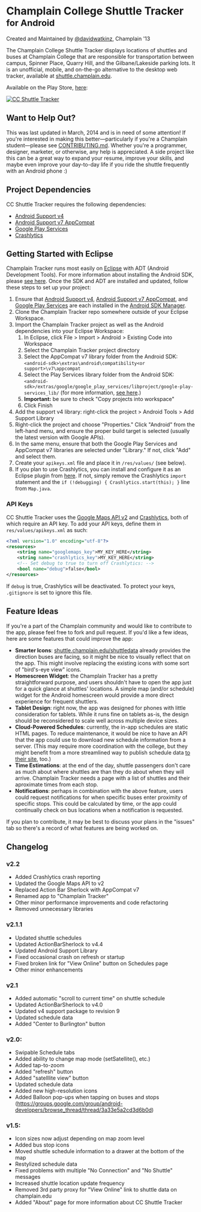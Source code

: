 # Champlain College Shuttle Tracker <sup>for Android</sup>

Created and Maintained by [@davidwatkinz](https://twitter.com/davidwatkinz), Champlain '13

The Champlain College Shuttle Tracker displays locations of shuttles and buses at Champlain College that are responsible for transportation between campus, Spinner Place, Quarry Hill, and the Gilbane/Lakeside parking lots. It is an unofficial, mobile, and on-the-go alternative to the desktop web tracker, available at [shuttle.champlain.edu](http://shuttle.champlain.edu).

Available on the Play Store, [here](https://play.google.com/store/apps/details?id=dwat.ccshuttletracker):

[![CC Shuttle Tracker](https://developer.android.com/images/brand/en_generic_rgb_wo_45.png)](https://play.google.com/store/apps/details?id=dwat.ccshuttletracker)

## Want to Help Out?

This was last updated in March, 2014 and is in need of some attention! If you're interested in making this better—particularly if you're a Champlain student—please see [CONTRIBUTING.md](CONTRIBUTING.md). Whether you're a programmer, designer, marketer, or otherwise, any help is appreciated. A side project like this can be a great way to expand your resume, improve your skills, and maybe even improve your day-to-day life if you ride the shuttle frequently with an Android phone :)

## Project Dependencies

CC Shuttle Tracker requires the following dependencies:

* [Android Support v4](http://developer.android.com/tools/support-library/features.html#v4)
* [Android Support v7 AppCompat](http://developer.android.com/tools/support-library/features.html#v7-appcompat)
* [Google Play Services](https://developer.android.com/google/play-services/index.html?hl=en)
* [Crashlytics](https://www.crashlytics.com/)


## Getting Started with Eclipse

Champlain Tracker runs most easily on [Eclipse](https://www.eclipse.org/) with ADT (Android Development Tools). For more information about installing the Android SDK, please [see here](https://developer.android.com/sdk/installing/index.html). Once the SDK and ADT are installed and updated, follow these steps to set up your project:

1. Ensure that [Android Support v4](http://developer.android.com/tools/support-library/features.html#v4), [Android Support v7 AppCompat](http://developer.android.com/tools/support-library/features.html#v7-appcompat), and [Google Play Services](https://developer.android.com/google/play-services/index.html?hl=en) are each installed in the [Android SDK Manager](http://developer.android.com/tools/help/sdk-manager.html).
1. Clone the Champlain Tracker repo somewhere outside of your Eclipse Workspace.
1. Import the Champlain Tracker project as well as the Android dependencies into your Eclipse Workspace:
	1. In Eclipse, click File > Import > Android > Existing Code into Workspace
	1. Select the Champlain Tracker project directory
	1. Select the AppCompat v7 library folder from the Android SDK: `<android-sdk>\extras\android\compatibility<or support>\v7\appcompat`
	1. Select the Play Services library folder from the Android SDK: `<android-sdk>/extras/google/google_play_services/libproject/google-play-services_lib/` (for more information, [see here](http://developer.android.com/google/play-services/setup.html).)
	1. **Important:** be sure to check "Copy projects into workspace"
	1. Click Finish
1. Add the support v4 library: right-click the project > Android Tools > Add Support Library
1. Right-click the project and choose "Properties." Click "Android" from the left-hand menu, and ensure the proper build target is selected (usually the latest version with Google APIs).
1. In the same menu, ensure that both the Google Play Services and AppCompat v7 libraries are selected under "Library." If not, click "Add" and select them.
1. Create your `apikeys.xml` file and place it in `/res/values/` (see below).
1. If you plan to use Crashlytics, you can install and configure it as an Eclipse plugin from [here](https://www.crashlytics.com/onboard). If not, simply remove the Crashlytics `import` statement and the `if (!debugging) { Crashlytics.start(this); }` line from `Map.java`.

### API Keys

CC Shuttle Tracker uses the [Google Maps API v2](https://developers.google.com/maps/documentation/android/) and [Crashlytics](https://www.crashlytics.com/), both of which require an API key. To add your API keys, define them in `res/values/apikeys.xml` as such:

```xml
<?xml version="1.0" encoding="utf-8"?>
<resources>
    <string name="googlemaps_key">MY_KEY_HERE</string>
    <string name="crashlytics_key">MY_KEY_HERE</string>
    <!-- Set debug to true to turn off Crashlytics: -->
	<bool name="debug">false</bool>
</resources>
```

If `debug` is true, Crashlytics will be deactivated. To protect your keys, `.gitignore` is set to ignore this file.

## Feature Ideas

If you're a part of the Champlain community and would like to contribute to the app, please feel free to fork and pull request. If you'd like a few ideas, here are some features that could improve the app:

- **Smarter Icons**: [shuttle.champlain.edu/shuttledata](http://shuttle.champlain.edu/shuttledata) already provides the direction buses are facing, so it might be nice to visually reflect that on the app. This might involve replacing the existing icons with some sort of "bird's-eye view" icons.
- **Homescreen Widget**: the Champlain Tracker has a pretty straightforward purpose, and users shouldn't have to open the app just for a quick glance at shuttles' locations. A simple map (and/or schedule) widget for the Android homescreen would provide a more direct experience for frequent shuttlers.
- **Tablet Design**: right now, the app was designed for phones with little consideration for tablets. While it runs fine on tablets as-is, the design should be reconsidered to scale well across multiple device sizes.
- **Cloud-Powered Schedules**: currently, the in-app schedules are static HTML pages. To reduce maintenance, it would be nice to have an API that the app could use to download new schedule information from a server. (This may require more coordination with the college, but they might benefit from a more streamlined way to publish schedule data [to their site](http://www.champlain.edu/current-students/campus-services/transportation-and-parking/transportation-services-and-shuttle/shuttle), too.)
- **Time Estimations**: at the end of the day, shuttle passengers don't care as much about where shuttles are than they do about when they will arrive. Champlain Tracker needs a page with a list of shuttles and their aproximate times from each stop.
- **Notifications**: perhaps in combination with the above feature, users could request notifications for when specific buses enter proximity of specific stops. This could be calculated by time, or the app could continually check on bus locations when a notification is requested.

If you plan to contribute, it may be best to discuss your plans in the "issues" tab so there's a record of what features are being worked on.

## Changelog

### v2.2

- Added Crashlytics crash reporting
- Updated the Google Maps API to v2
- Replaced Action Bar Sherlock with AppCompat v7
- Renamed app to "Champlain Tracker"
- Other minor performance improvements and code refactoring
- Removed unnecessary libraries

### v2.1.1

- Updated shuttle schedules
- Updated ActionBarSherlock to v4.4
- Updated Android Support Library
- Fixed occasional crash on refresh or startup
- Fixed broken link for "View Online" button on Schedules page
- Other minor enhancements

### v2.1

- Added automatic "scroll to current time" on shuttle schedule
- Updated ActionBarSherlock to v4.0
- Updated v4 support package to revision 9
- Updated schedule data
- Added "Center to Burlington" button

### v2.0:

- Swipable Schedule tabs
- Added ability to change map mode (setSatellite(), etc.)
- Added tap-to-zoom
- Added "refresh" button
- Added "satelllite view" button
- Updated schedule data
- Added new high-resolution icons
- Added Balloon pop-ups when tapping on buses and stops (https://groups.google.com/group/android-developers/browse_thread/thread/3a33e5a2cd3d6b0d)

### v1.5:

- Icon sizes now adjust depending on map zoom level
- Added bus stop icons
- Moved shuttle schedule information to a drawer at the bottom of the map
- Restylized schedule data
- Fixed problems with multiple "No Connection" and "No Shuttle" messages
- Increased shuttle location update frequency
- Removed 3rd party proxy for "View Online" link to shuttle data on champlain.edu
- Added "About" page for more information about CC Shuttle Tracker
